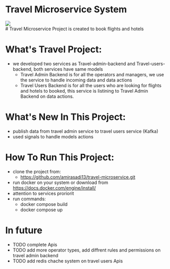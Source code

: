 # Travel Microservice System

<div>
  <img src="https://img.freepik.com/free-vector/hand-drawn-travel-background_52683-85109.jpg" style="margin:auto;"/>
</div>

<div>
  # Travel Microservice Project is created to book flights and hotels 
</div>


# What's Travel Project:
  - we developed two services as Travel-admin-backend and Travel-users-backend, both services have same models
    - Travel Admin Backend is for all the operators and managers, we use the service to handle incoming data and data actions
    - Travel Users Backend is for all the users who are looking for flights and hotels to booked, this service is listining to Travel Admin Backend on data actions. 


# What's New In This Project:
  - publish data from travel admin service to travel users service (Kafka)
  - used signals to handle models actions 


# How To Run This Project:
  - clone the project from:
    - https://github.com/amirasadi13/travel-microservice.git
  - run docker on your system or download from https://docs.docker.com/engine/install/
  - attention to services proriorit
  - run commands:
    - docker compose build 
    - docker compose up


# In future
  - TODO complete Apis
  - TODO add more operator types, add diffrent rules and permissions on travel admin backend 
  - TODO add redis chache system on travel users Apis
